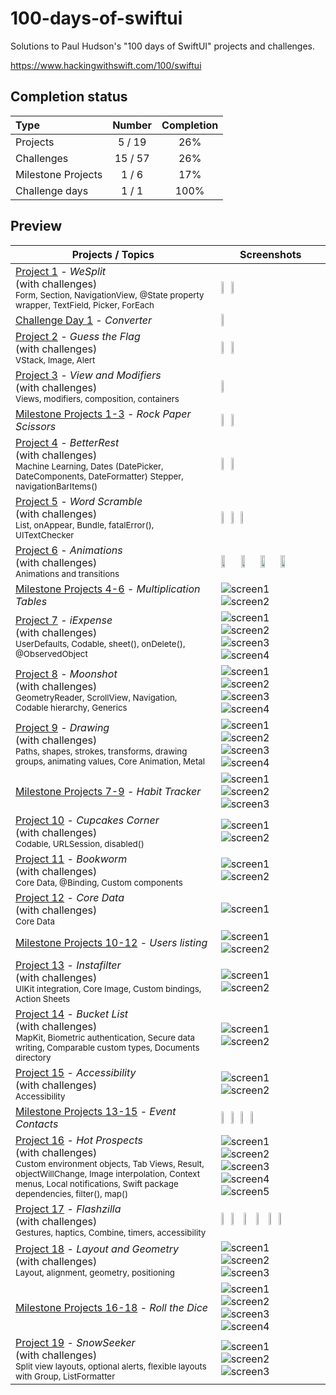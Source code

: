 # 100-days-of-swiftui

Solutions to Paul Hudson's "100 days of SwiftUI" projects and challenges.

https://www.hackingwithswift.com/100/swiftui

## Completion status

Type               | Number  | Completion
:---               |  :---:  |   :---:
Projects           | 5 / 19 | 26%
Challenges         | 15 / 57 | 26%
Milestone Projects |  1 / 6  | 17%
Challenge days     |  1 / 1  | 100%

## Preview


Projects / Topics                                                                                                                                                | Screenshots
---                                                                                                                                                              |---
[Project 1](https://github.com/bashubb/100-days-of-swiftUI/tree/main/1-Project1) - *WeSplit* <br/>(with challenges)                                         <br/><sub> Form, Section, NavigationView, @State property wrapper, TextField, Picker, ForEach </sub> | <img src="https://github.com/bashubb/100-days-of-swiftUI/blob/main/1-Project1/screenshots/WeSplitScreendark.jpeg" height="10%"><img src="https://github.com/bashubb/100-days-of-swiftUI/blob/main/1-Project1/screenshots/WeSplitScreenlight.jpeg" height="10%">|
[Challenge Day 1](https://github.com/bashubb/Unit-Converter) - *Converter*  | <img src="https://github.com/bashubb/Unit-Converter/blob/main/UnitConverter_preview.gif" height="10%">    |
[Project 2](https://github.com/bashubb/100-days-of-swiftUI/tree/main/2-Project2) - *Guess the Flag* <br/>(with challenges)                                         <br/><sub> VStack, Image, Alert </sub> |<img src="https://github.com/bashubb/100-days-of-swiftUI/blob/main/2-Project2/screenshots/GuessTheFlagscreen.jpeg" height="10%"><img src="https://github.com/bashubb/100-days-of-swiftUI/blob/main/2-Project2/screenshots/GuessTheFlagscreen2.jpeg" height="10%">|
[Project 3](https://github.com/bashubb/100-days-of-swiftUI/tree/main/3-Project3) - *View and Modifiers* <br/>(with challenges)                                         <br/><sub> Views, modifiers, composition, containers </sub> |<img src="https://github.com/bashubb/100-days-of-swiftUI/blob/main/3-Project3/challenge1/screenshots/Project3_challenge1screen.jpeg" height="10%">    |
[Milestone Projects 1-3](05-Milestone-Projects1-3) - *Rock Paper Scissors*  | <img src="https://github.com/bashubb/100-days-of-swiftUI/blob/main/4-Milestone-Projects1-3/screenshots/milestone1_screen1.jpeg" height="10%"><img src="https://github.com/bashubb/100-days-of-swiftUI/blob/main/4-Milestone-Projects1-3/screenshots/milestone1_screen2.jpeg" height="10%">    |
[Project 4](https://github.com/bashubb/100-days-of-swiftUI/tree/main/5-Project4) - *BetterRest* <br/>(with challenges)                                         <br/><sub> Machine Learning, Dates (DatePicker, DateComponents, DateFormatter) Stepper, navigationBarItems() </sub> | <img src="https://github.com/bashubb/100-days-of-swiftUI/blob/main/5-Project4/screenshots/BetterRestscreen1.jpeg" height="10%"><img src="https://github.com/bashubb/100-days-of-swiftUI/blob/main/5-Project4/screenshots/BetterRestscreen2.jpeg" height="10%"> |
[Project 5](https://github.com/bashubb/100-days-of-swiftUI/blob/main/6-Project5/README.md) - *Word Scramble* <br/>(with challenges)                                         <br/><sub> List, onAppear, Bundle, fatalError(), UITextChecker </sub> |<img src="https://github.com/bashubb/100-days-of-swiftUI/blob/main/6-Project5/wordScramble1.jpeg" height="10%"><img src="https://github.com/bashubb/100-days-of-swiftUI/blob/main/6-Project5/wordScramble2.jpeg" height="10%"><img src="https://github.com/bashubb/100-days-of-swiftUI/blob/main/6-Project5/wordScramble3.jpeg" height="10%">  |
[Project 6](https://github.com/bashubb/100-days-of-swiftUI/tree/main/7-Project6) - *Animations* <br/>(with challenges)                                         <br/><sub> Animations and transitions </sub> |<img src="https://github.com/bashubb/100-days-of-swiftUI/blob/main/7-Project6/Animation1.gif" width="20%" ><img src="https://github.com/bashubb/100-days-of-swiftUI/blob/main/7-Project6/Animation3.gif" width="20%" ><img src="https://github.com/bashubb/100-days-of-swiftUI/blob/main/7-Project6/Animation6.gif" width="20%" ><img src="https://github.com/bashubb/100-days-of-swiftUI/blob/main/7-Project6/Animation7.gif" width="20%" >|
[Milestone Projects 4-6](09-Milestone-Projects4-6) - *Multiplication Tables*  | ![screen1](09-Milestone-Projects4-6/screenshots/small/screen01.png) ![screen2](09-Milestone-Projects4-6/screenshots/small/screen02.png) |
[Project 7](10-Project7) - *iExpense* <br/>(with challenges)                                         <br/><sub> UserDefaults, Codable, sheet(), onDelete(), @ObservedObject </sub> | ![screen1](10-Project7/screenshots/small/screen01.png) ![screen2](10-Project7/screenshots/small/screen02.png) ![screen3](10-Project7/screenshots/small/screen03.png) ![screen4](10-Project7/screenshots/small/screen04.png) |
[Project 8](11-Project8) - *Moonshot* <br/>(with challenges)                                         <br/><sub> GeometryReader, ScrollView, Navigation, Codable hierarchy, Generics </sub> | ![screen1](11-Project8/screenshots/small/screen01.png) ![screen2](11-Project8/screenshots/small/screen02.png) ![screen3](11-Project8/screenshots/small/screen03.png) ![screen4](11-Project8/screenshots/small/screen04.png) |
[Project 9](12-Project9) - *Drawing* <br/>(with challenges)                                         <br/><sub> Paths, shapes, strokes, transforms, drawing groups, animating values, Core Animation, Metal </sub> | ![screen1](12-Project9/screenshots/small/screen01.png) ![screen2](12-Project9/screenshots/small/screen02.png) ![screen3](12-Project9/screenshots/small/screen03.png) ![screen4](12-Project9/screenshots/small/screen04.png) |
[Milestone Projects 7-9](13-Milestone-Projects7-9) - *Habit Tracker*  | ![screen1](13-Milestone-Projects7-9/screenshots/small/screen01.png) ![screen2](13-Milestone-Projects7-9/screenshots/small/screen02.png) ![screen3](13-Milestone-Projects7-9/screenshots/small/screen03.png) |
[Project 10](14-Project10) - *Cupcakes Corner* <br/>(with challenges)                                         <br/><sub> Codable, URLSession, disabled() </sub> | ![screen1](14-Project10/screenshots/small/screen01.png) ![screen2](14-Project10/screenshots/small/screen02.png) |
[Project 11](15-Project11) - *Bookworm* <br/>(with challenges)                                         <br/><sub> Core Data, @Binding, Custom components </sub> | ![screen1](15-Project11/screenshots/small/screen01.png) ![screen2](15-Project11/screenshots/small/screen02.png) |
[Project 12](16-Project12) - *Core Data* <br/>(with challenges)                                         <br/><sub> Core Data </sub> | ![screen1](16-Project12/screenshots/small/screen01.png) |
[Milestone Projects 10-12](17-Milestone-Projects10-12) - *Users listing*  | ![screen1](17-Milestone-Projects10-12/screenshots/small/screen01.png) ![screen2](17-Milestone-Projects10-12/screenshots/small/screen02.png)  |
[Project 13](18-Project13) - *Instafilter* <br/>(with challenges)                                         <br/><sub> UIKit integration, Core Image, Custom bindings, Action Sheets </sub> | ![screen1](18-Project13/screenshots/small/screen01.png) ![screen2](18-Project13/screenshots/small/screen02.png) |
[Project 14](19-Project14) - *Bucket List* <br/>(with challenges)                                         <br/><sub> MapKit, Biometric authentication, Secure data writing, Comparable custom types, Documents directory </sub> | ![screen1](19-Project14/screenshots/small/screen01.png) ![screen2](19-Project14/screenshots/small/screen02.png) |
[Project 15](20-Project15) - *Accessibility* <br/>(with challenges)                                       <br/><sub> Accessibility </sub> | ![screen1](20-Project15/screenshots/small/screen01.png) ![screen2](20-Project15/screenshots/small/screen02.png) |
[Milestone Projects 13-15](21-Milestone-Projects13-15) - *Event Contacts*  | <img src="https://github.com/bashubb/100-days-of-swiftUI/blob/main/2-Project2/screenshots/GuessTheFlagscreen.jpeg" height="10%"><img src="https://github.com/bashubb/100-days-of-swiftUI/blob/main/2-Project2/screenshots/GuessTheFlagscreen.jpeg" height="10%"><img src="https://github.com/bashubb/100-days-of-swiftUI/blob/main/2-Project2/screenshots/GuessTheFlagscreen.jpeg" height="10%"><img src="https://github.com/bashubb/100-days-of-swiftUI/blob/main/2-Project2/screenshots/GuessTheFlagscreen.jpeg" height="10%"> |
[Project 16](22-Project16) - *Hot Prospects* <br/>(with challenges)                                       <br/><sub> Custom environment objects, Tab Views, Result, objectWillChange, Image interpolation, Context menus, Local notifications, Swift package dependencies, filter(), map() </sub> | ![screen1](22-Project16/screenshots/small/screen01.png) ![screen2](22-Project16/screenshots/small/screen02.png) ![screen3](22-Project16/screenshots/small/screen03.png) ![screen4](22-Project16/screenshots/small/screen04.png) ![screen5](22-Project16/screenshots/small/screen05.png) |
[Project 17](23-Project17) - *Flashzilla* <br/>(with challenges)                                       <br/><sub> Gestures, haptics, Combine, timers, accessibility </sub> | <img src="https://github.com/bashubb/100-days-of-swiftUI/blob/main/2-Project2/screenshots/GuessTheFlagscreen.jpeg" height="10%"><img src="https://github.com/bashubb/100-days-of-swiftUI/blob/main/2-Project2/screenshots/GuessTheFlagscreen.jpeg" height="10%"> <img src="https://github.com/bashubb/100-days-of-swiftUI/blob/main/2-Project2/screenshots/GuessTheFlagscreen.jpeg" height="10%"> <img src="https://github.com/bashubb/100-days-of-swiftUI/blob/main/2-Project2/screenshots/GuessTheFlagscreen.jpeg" height="10%"> <img src="https://github.com/bashubb/100-days-of-swiftUI/blob/main/2-Project2/screenshots/GuessTheFlagscreen.jpeg" height="10%"><img src="https://github.com/bashubb/100-days-of-swiftUI/blob/main/2-Project2/screenshots/GuessTheFlagscreen.jpeg" height="10%">
[Project 18](24-Project18) - *Layout and Geometry* <br/>(with challenges)                                       <br/><sub> Layout, alignment, geometry, positioning </sub> | ![screen1](24-Project18/screenshots/small/screen01.png) ![screen2](24-Project18/screenshots/small/screen02.png) ![screen3](24-Project18/screenshots/small/screen03.png) |
[Milestone Projects 16-18](25-Milestone-Projects16-18) - *Roll the Dice*  | ![screen1](25-Milestone-Projects16-18/screenshots/small/screen01.png) ![screen2](25-Milestone-Projects16-18/screenshots/small/screen02.png)  ![screen3](25-Milestone-Projects16-18/screenshots/small/screen03.png) ![screen4](25-Milestone-Projects16-18/screenshots/small/screen04.png) |
[Project 19](26-Project19) - *SnowSeeker* <br/>(with challenges)                                       <br/><sub> Split view layouts, optional alerts, flexible layouts with Group, ListFormatter </sub> | ![screen1](26-Project19/screenshots/small/screen01.png) ![screen2](26-Project19/screenshots/small/screen02.png) ![screen3](26-Project19/screenshots/small/screen03.png) |
